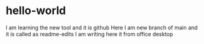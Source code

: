 # hello-world
I am learning the new tool and it is github
Here I am new branch of main and it is called as readme-edits
I am writing here it from office desktop